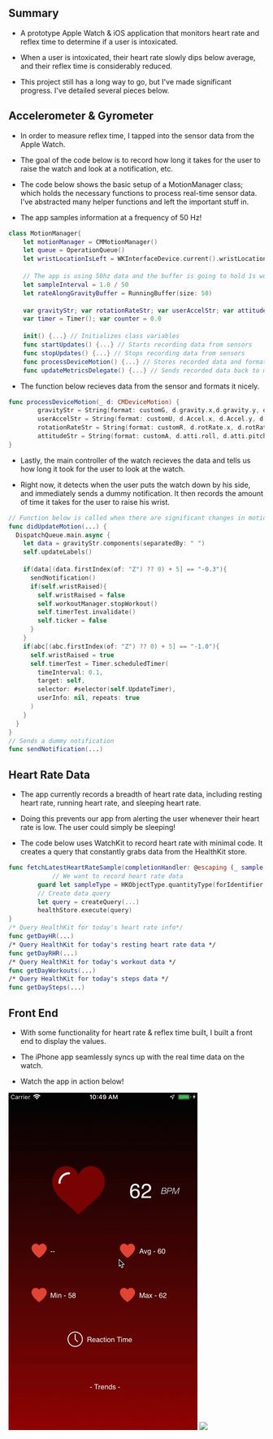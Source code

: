 ## **Summary**

- A prototype Apple Watch & iOS application that monitors heart rate and reflex time to determine if a user is intoxicated.

- When a user is intoxicated, their heart rate slowly dips below average, and their reflex time is considerably reduced.

- This project still has a long way to go, but I've made significant progress. I've detailed several pieces below.

## **Accelerometer & Gyrometer**

- In order to measure reflex time, I tapped into the sensor data from the Apple Watch. 

- The goal of the code below is to record how long it takes for the user to raise the watch and look at a notification, etc.

- The code below shows the basic setup of a MotionManager class; which holds the necessary functions to process real-time sensor data. I've abstracted many helper functions and left the important stuff in. 

- The app samples information at a frequency of 50 Hz!

```swift
class MotionManager{
    let motionManager = CMMotionManager()
    let queue = OperationQueue()
    let wristLocationIsLeft = WKInterfaceDevice.current().wristLocation == .left
    
    // The app is using 50hz data and the buffer is going to hold 1s worth of data.
    let sampleInterval = 1.0 / 50
    let rateAlongGravityBuffer = RunningBuffer(size: 50)
    
    var gravityStr; var rotationRateStr; var userAccelStr; var attitudeStr;
    var timer = Timer(); var counter = 0.0
    
    init() {...} // Initializes class variables
    func startUpdates() {...} // Starts recording data from sensors
    func stopUpdates() {...} // Stops recording data from sensors
    func processDeviceMotion() {...} // Stores recorded data and formats it nicely
    func updateMetricsDelegate() {...} // Sends recorded data back to main swift file
```

- The function below recieves data from the sensor and formats it nicely.

```swift
func processDeviceMotion(_ d: CMDeviceMotion) {
        gravityStr = String(format: customG, d.gravity.x,d.gravity.y, d.gravity.z)
        userAccelStr = String(format: customU, d.Accel.x, d.Accel.y, d.Accel.z)
        rotationRateStr = String(format: customR, d.rotRate.x, d.rotRate.y, d.rotRate.z)
        attitudeStr = String(format: customA, d.atti.roll, d.atti.pitch, d.atti.yaw)
}
```

- Lastly, the main controller of the watch recieves the data and tells us how long it took for the user to look at the watch.

- Right now, it detects when the user puts the watch down by his side, and immediately sends a dummy notification. It then records the amount of time it takes for the user to raise his wrist.

```swift
// Function below is called when there are significant changes in motion
func didUpdateMotion(...) {
  DispatchQueue.main.async {
    let data = gravityStr.components(separatedBy: " ")
    self.updateLabels()

    if(data[(data.firstIndex(of: "Z") ?? 0) + 5] == "-0.3"){
      sendNotification()
      if(self.wristRaised){
        self.wristRaised = false
        self.workoutManager.stopWorkout()
        self.timerTest.invalidate()
        self.ticker = false
      }
    }
    if(abc[(abc.firstIndex(of: "Z") ?? 0) + 5] == "-1.0"){
      self.wristRaised = true
      self.timerTest = Timer.scheduledTimer(
        timeInterval: 0.1, 
        target: self, 
        selector: #selector(self.UpdateTimer), 
        userInfo: nil, repeats: true
      )
    }
  }
}
// Sends a dummy notification
func sendNotification(...)
```

## **Heart Rate Data**

- The app currently records a breadth of heart rate data, including resting heart rate, running heart rate, and sleeping heart rate.

- Doing this prevents our app from alerting the user whenever their heart rate is low. The user could simply be sleeping!

- The code below uses WatchKit to record heart rate with minimal code. It creates a query that constantly grabs data from the HealthKit store. 

```swift
func fetchLatestHeartRateSample(completionHandler: @escaping (_ sample: HKQuantitySample) -> Void) {
  			// We want to record heart rate data
        guard let sampleType = HKObjectType.quantityType(forIdentifier:heartRate)
       	// Create data query
        let query = createQuery(...)
        healthStore.execute(query)
}
/* Query HealthKit for today's heart rate info*/
func getDayHR(...)
/* Query HealthKit for today's resting heart rate data */
func getDayRHR(...)
/* Query HealthKit for today's workout data */
func getDayWorkouts(...)
/* Query HealthKit for today's steps data */
func getDaySteps(...)
```

## **Front End**

- With some functionality for heart rate & reflex time built, I built a front end to display the values. 

- The iPhone app seamlessly syncs up with the real time data on the watch. 

- Watch the app in action below!

![](phonetest.gif)
![](watch.gif)<br/>


